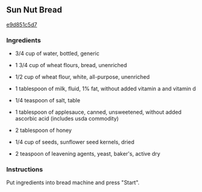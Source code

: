 ## Sun Nut Bread

[e9d851c5d7](https://recipeland.com/recipe/v/sun-nut-bread-35499)

### Ingredients

 - 3/4 cup of water, bottled, generic

 - 1 3/4 cup of wheat flours, bread, unenriched

 - 1/2 cup of wheat flour, white, all-purpose, unenriched

 - 1 tablespoon of milk, fluid, 1% fat, without added vitamin a and vitamin d

 - 1/4 teaspoon of salt, table

 - 1 tablespoon of applesauce, canned, unsweetened, without added ascorbic acid (includes usda commodity)

 - 2 tablespoon of honey

 - 1/4 cup of seeds, sunflower seed kernels, dried

 - 2 teaspoon of leavening agents, yeast, baker's, active dry

### Instructions

Put ingredients into bread machine and press "Start".